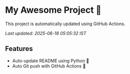 # My Awesome Project 🚀

This project is automatically updated using GitHub Actions.

_Last updated: 2025-06-18 05:05:32 IST_

## Features
- Auto-update README using Python 🐍
- Auto Git push with GitHub Actions 🤖
